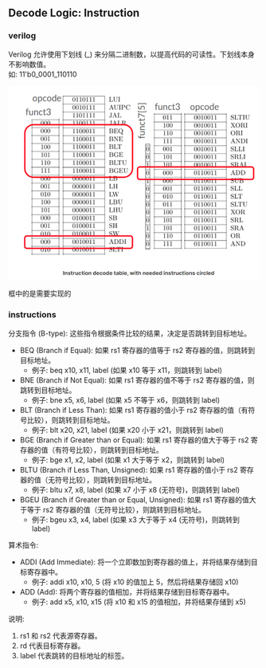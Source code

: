 
## Decode Logic: Instruction
### verilog
Verilog 允许使用下划线 (_) 来分隔二进制数，以提高代码的可读性。下划线本身不影响数值。  
如: 11'b0_0001_110110

![alt text](image.png)

框中的是需要实现的
### instructions

分支指令 (B-type): 这些指令根据条件比较的结果，决定是否跳转到目标地址。
- BEQ (Branch if Equal): 如果 rs1 寄存器的值等于 rs2 寄存器的值，则跳转到目标地址。  
    - 例子: beq x10, x11, label (如果 x10 等于 x11，则跳转到 label)
- BNE (Branch if Not Equal): 如果 rs1 寄存器的值不等于 rs2 寄存器的值，则跳转到目标地址。
    - 例子: bne x5, x6, label (如果 x5 不等于 x6，则跳转到 label)
- BLT (Branch if Less Than): 如果 rs1 寄存器的值小于 rs2 寄存器的值（有符号比较），则跳转到目标地址。
    - 例子: blt x20, x21, label (如果 x20 小于 x21，则跳转到 label)
- BGE (Branch if Greater than or Equal): 如果 rs1 寄存器的值大于等于 rs2 寄存器的值（有符号比较），则跳转到目标地址。
    - 例子: bge x1, x2, label (如果 x1 大于等于 x2，则跳转到 label)
- BLTU (Branch if Less Than, Unsigned): 如果 rs1 寄存器的值小于 rs2 寄存器的值（无符号比较），则跳转到目标地址。
    - 例子: bltu x7, x8, label (如果 x7 小于 x8 (无符号)，则跳转到 label)
- BGEU (Branch if Greater than or Equal, Unsigned): 如果 rs1 寄存器的值大于等于 rs2 寄存器的值（无符号比较），则跳转到目标地址。
    - 例子: bgeu x3, x4, label (如果 x3 大于等于 x4 (无符号)，则跳转到 label)  

算术指令:
- ADDI (Add Immediate): 将一个立即数加到寄存器的值上，并将结果存储到目标寄存器中。
    - 例子: addi x10, x10, 5 (将 x10 的值加上 5，然后将结果存储回 x10)
- ADD (Add): 将两个寄存器的值相加，并将结果存储到目标寄存器中。
    - 例子: add x5, x10, x15 (将 x10 和 x15 的值相加，并将结果存储到 x5)  

说明:
1. rs1 和 rs2 代表源寄存器。
2. rd 代表目标寄存器。
3. label 代表跳转的目标地址的标签。